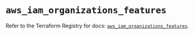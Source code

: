 # `aws_iam_organizations_features`

Refer to the Terraform Registry for docs: [`aws_iam_organizations_features`](https://registry.terraform.io/providers/hashicorp/aws/6.13.0/docs/resources/iam_organizations_features).
